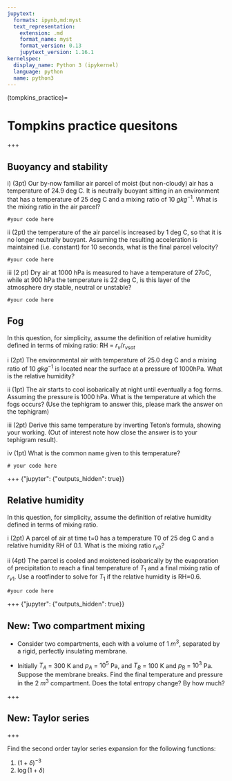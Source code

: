 ```yaml
---
jupytext:
  formats: ipynb,md:myst
  text_representation:
    extension: .md
    format_name: myst
    format_version: 0.13
    jupytext_version: 1.16.1
kernelspec:
  display_name: Python 3 (ipykernel)
  language: python
  name: python3
---
```


(tompkins_practice)=
# Tompkins practice quesitons 

+++

## Buoyancy and stability

i)  (3pt) Our by-now familiar air parcel of moist (but non-cloudy)
air has a temperature of 24.9 deg C. It is neutrally buoyant sitting in an
environment that has a temperature of 25 deg C and a mixing ratio of 10
$g kg^{-1}$. What is the mixing ratio in the air parcel?

```{code-cell} ipython3
#your code here
```

ii (2pt) the temperature of the air parcel is increased by 1 deg C, so
that it is no longer neutrally buoyant. Assuming the resulting
acceleration is maintained (i.e. constant) for 10 seconds, what is the
final parcel velocity?

```{code-cell} ipython3
#your code here
```

iii (2 pt) Dry air at 1000 hPa is measured to have a temperature of
27oC, while at 900 hPa the temperature is 22 deg C, is this layer of the
atmosphere dry stable, neutral or unstable?

```{code-cell} ipython3
#your code here
```

## Fog

In this question, for simplicity, assume the definition of relative humidity 
defined in terms of mixing ratio: RH = $r_v/r_{vsat}$

i (2pt) The environmental air with temperature of 25.0 deg C and a mixing
ratio of 10 $g kg^{-1}$ is located near the surface at a pressure of
1000hPa. What is the relative humidity?

 ii (1pt) The air starts to cool isobarically at night until eventually a fog forms. Assuming the pressure is 1000 hPa. What is the
 temperature at which the fogs occurs? (Use the tephigram to answer
 this, please mark the answer on the tephigram)

iii (2pt) Derive this same temperature by inverting Teton’s formula,
showing your working. (Out of interest note how close the answer is to
your tephigram result).

iv (1pt) What is the common name given to this temperature?

```{code-cell} ipython3
# your code here
```

+++ {"jupyter": {"outputs_hidden": true}}

##  Relative humidity

In this question, for simplicity, assume the definition of relative
humidity defined in terms of mixing ratio.

i (2pt) A parcel of air at time t=0 has a temperature T0 of 25 deg C and a
relative humidity RH of 0.1. What is the mixing ratio $r_{v0}$?

ii (4pt) The parcel is cooled and moistened isobarically by the evaporation of precipitation to reach a final temperature 
of $T_1$ and a final mixing ratio of $r_{v1}$.  Use a rootfinder to solve for $T_1$ if the relative humidity is RH=0.6.

```{code-cell} ipython3
#your code here
```

+++ {"jupyter": {"outputs_hidden": true}}

## New: Two compartment mixing

- Consider two compartments, each with a volume of 1 $m^3$, separated by a rigid, perfectly insulating membrane.

- Initially $T_A$ = 300 K and $p_A$ = $10^5$ Pa, and $T_B$ = 100 K and $p_B$ = $10^3$ Pa.  Suppose the membrane breaks.  Find the final temperature and pressure in the 2 $m^3$ compartment.   Does the total entropy change?  By how much?

+++

## New: Taylor series

+++

Find the second order taylor series expansion for the following functions:

1) $(1 + \delta)^{-3}$
2) $\log(1 + \delta)$

```{code-cell} ipython3

```

```{code-cell} ipython3

```
